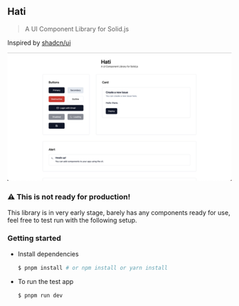 ## Hati

> A UI Component Library for Solid.js

Inspired by [shadcn/ui](https://github.com/shadcn/ui)

![hati](./hati.png?raw=true)
### ⚠ This is not ready for production!

This library is in very early stage, barely has any components ready for use, feel free to test run with the following setup.

### Getting started

- Install dependencies
  ```bash
  $ pnpm install # or npm install or yarn install
  ```

- To run the test app
  ```bash
  $ pnpm run dev
  ```
